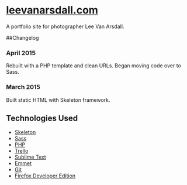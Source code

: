 # [leevanarsdall.com](http://leevanarsdall.com)

A portfolio site for photographer Lee Van Arsdall. 


##Changelog

### April 2015

Rebuilt with a PHP template and clean URLs. Began moving code over to Sass. 

### March 2015

Built static HTML with Skeleton framework. 


## Technologies Used

* [Skeleton](http://getskeleton.com/)
* [Sass](http://sass-lang.com/)
* [PHP](http://php.net/)
* [Trello](http://trello.com)
* [Sublime Text](http://www.sublimetext.com/)
* [Emmet](http://emmet.io)
* [Git](http://git-scm.com/download/win)
* [Firefox Developer Edition](https://www.mozilla.org/en-US/firefox/developer/)